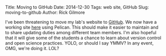 Title: Moving to GitHub
Date: 2014-12-30
Tags: web site, GitHub
Slug: moving-to-github
Author: Rick Gilmore

I've been threatening to move my lab's website to [GitHub](http://github.com). We now have a working site [here]({filename}/pages/home.md) using Pelican. This should make it easier to maintain and to share updating duties among different team members. I'm also hopeful that it will give some of the students a chance to learn about version control and open science practices. YOLO, or should I say YMMV? In any event, OMG, we're doing it. LOL?